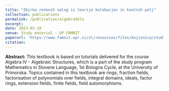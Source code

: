 ```yaml
---
title: "Zbirka rešenih nalog iz teorije kolobarjev in končnih polj"
collection: publications
permalink: /publication/algebra4Slo
excerpt: 
date: 2023-03-10
venue: Study material - UP FAMNIT
paperurl: 'https://www.famnit.upr.si/sl/resources/files/knjiznica/studijsko-gradivo/bapic-klobas2023teorijakolobarjevinkoncnihpolj.pdf'
citation: 
---
```


**Abstract:** This textbook is based on tutorials delivered for the course Algebra IV - Algebraic Structures, which is a part of the study program Mathematics in Slovene Language, 1st Bologna Cycle, at the University of Primorska. Topics contained in this textbook are rings, fraction fields, factorisation of polynomials over fields, integral domains, ideals, factor rings, extension fields, finite fields, field automorphisms.

